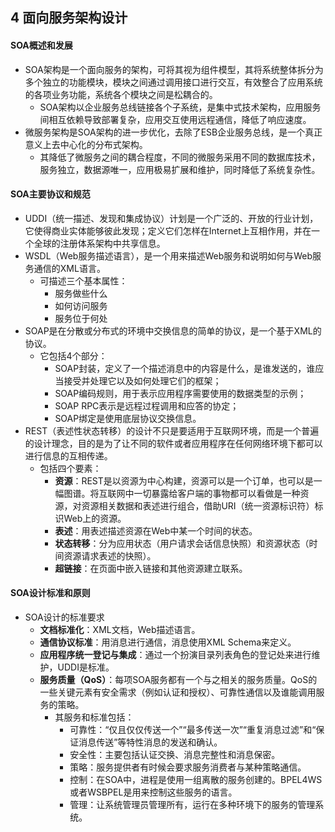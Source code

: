 ## 4 面向服务架构设计
#### SOA概述和发展
- SOA架构是一个面向服务的架构，可将其视为组件模型，其将系统整体拆分为多个独立的功能模块，模块之间通过调用接口进行交互，有效整合了应用系统的各项业务功能，系统各个模块之间是松耦合的。
	- SOA架构以企业服务总线链接各个子系统，是集中式技术架构，应用服务间相互依赖导致部署复杂，应用交互使用远程通信，降低了响应速度。
- 微服务架构是SOA架构的进一步优化，去除了ESB企业服务总线，是一个真正意义上去中心化的分布式架构。
	- 其降低了微服务之间的耦合程度，不同的微服务采用不同的数据库技术，服务独立，数据源唯一，应用极易扩展和维护，同时降低了系统复杂性。

#### SOA主要协议和规范
- UDDI（统一描述、发现和集成协议）计划是一个广泛的、开放的行业计划，它使得商业实体能够彼此发现；定义它们怎样在Internet上互相作用，并在一个全球的注册体系架构中共享信息。
- WSDL（Web服务描述语言），是一个用来描述Web服务和说明如何与Web服务通信的XML语言。
	- 可描述三个基本属性：
		- 服务做些什么
		- 如何访问服务
		- 服务位于何处
- SOAP是在分散或分布式的环境中交换信息的简单的协议，是一个基于XML的协议。
	- 它包括4个部分：
		- SOAP封装，定义了一个描述消息中的内容是什么，是谁发送的，谁应当接受并处理它以及如何处理它们的框架；
		- SOAP编码规则，用于表示应用程序需要使用的数据类型的示例；
		- SOAP RPC表示是远程过程调用和应答的协定；
		- SOAP绑定是使用底层协议交换信息。
- REST（表述性状态转移）的设计不只是要适用于互联网环境，而是一个普遍的设计理念，目的是为了让不同的软件或者应用程序在任何网络环境下都可以进行信息的互相传递。
	- 包括四个要素：
		- **资源**：REST是以资源为中心构建，资源可以是一个订单，也可以是一幅图谱。将互联网中一切暴露给客户端的事物都可以看做是一种资源，对资源相关数据和表述进行组合，借助URI（统一资源标识符）标识Web上的资源。
		- **表述**：用表述描述资源在Web中某一个时间的状态。
		- **状态转移**：分为应用状态（用户请求会话信息快照）和资源状态（时间资源请求表述的快照）。
		- **超链接**：在页面中嵌入链接和其他资源建立联系。

#### SOA设计标准和原则
- SOA设计的标准要求
	- **文档标准化**：XML文档，Web描述语言。
	- **通信协议标准**：用消息进行通信，消息使用XML Schema来定义。
	- **应用程序统一登记与集成**：通过一个扮演目录列表角色的登记处来进行维护，UDDI是标准。
	- **服务质量（QoS）**：每项SOA服务都有一个与之相关的服务质量。QoS的一些关键元素有安全需求（例如认证和授权）、可靠性通信以及谁能调用服务的策略。
		- 其服务和标准包括：
			- 可靠性：“仅且仅仅传送一个”“最多传送一次”“重复消息过滤”和“保证消息传送”等特性消息的发送和确认。
			- 安全性：主要包括认证交换、消息完整性和消息保密。
			- 策略：服务提供者有时候会要求服务消费者与某种策略通信。
			- 控制：在SOA中，进程是使用一组离散的服务创建的。BPEL4WS或者WSBPEL是用来控制这些服务的语言。
			- 管理：让系统管理员管理所有，运行在多种环境下的服务的管理系统。